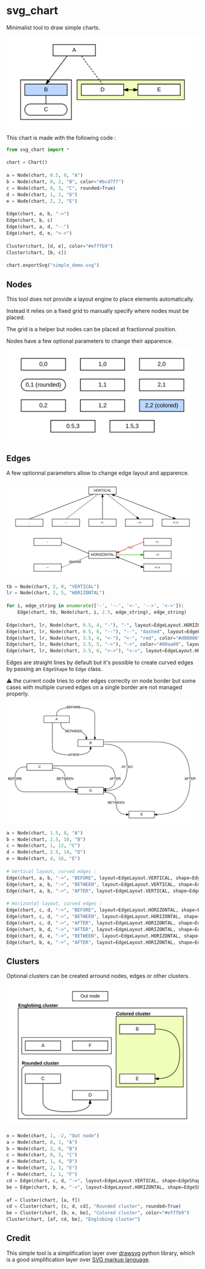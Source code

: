 # svg_chart

Minimalist tool to draw simple charts.

![Simple demo](simple_demo.svg)

This chart is made with the following code :

``` python
from svg_chart import *

chart = Chart()

a = Node(chart, 0.5, 0, "A")
b = Node(chart, 0, 2, "B", color="#bcd7ff")
c = Node(chart, 0, 3, "C", rounded=True)
d = Node(chart, 1, 2, "D")
e = Node(chart, 2, 2, "E")

Edge(chart, a, b, "->")
Edge(chart, b, c)
Edge(chart, a, d, "--")
Edge(chart, d, e, "<->")

Cluster(chart, [d, e], color="#efffb9")
Cluster(chart, [b, c])

chart.exportSvg("simple_demo.svg")
```

## Nodes

This tool does not provide a layout engine to place elements automatically.

Instead it relies on a fixed grid to manually specify where nodes must be placed.

The grid is a helper but nodes can be placed at fractionnal position.

Nodes have a few optional parameters to change their apparence.

![Nodes](node_demo.svg)

## Edges

A few optionnal parameters allow to change edge layout and apparence.

![Edges](edge_demo.svg)

``` python
tb = Node(chart, 2, 0, "VERTICAL")
lr = Node(chart, 2, 5, "HORIZONTAL")

for i, edge_string in enumerate(['-', '--', '<-', '-->', '<->']):
    Edge(chart, tb, Node(chart, i, 2.5, edge_string), edge_string)

Edge(chart, lr, Node(chart, 0.5, 4, "-"), "-", layout=EdgeLayout.HORIZONTAL)
Edge(chart, lr, Node(chart, 0.5, 6, "--"), "--", "dashed", layout=EdgeLayout.HORIZONTAL)
Edge(chart, lr, Node(chart, 3.5, 4, "<-"), "<-", "red", color="#d00000", layout=EdgeLayout.HORIZONTAL)
Edge(chart, lr, Node(chart, 3.5, 5, "->"), "->", color="#00aa00", layout=EdgeLayout.HORIZONTAL)
Edge(chart, lr, Node(chart, 3.5, 6, "<->"), "<->", layout=EdgeLayout.HORIZONTAL)
```

Edges are straight lines by default but it's possible to create curved edges by passing an `EdgeShape` to `Edge` class.

:warning: the current code tries to order edges correctly on node border but some cases with multiple curved edges on a single border are not managed properly.

![Edges](curved_edge_demo.svg)

``` python
a = Node(chart, 1.5, 8, "A")
b = Node(chart, 2.5, 10, "B")
c = Node(chart, 1, 12, "C")
d = Node(chart, 2.5, 14, "D")
e = Node(chart, 4, 16, "E")

# Vertical layout, curved edges :
Edge(chart, a, b, "->", "BEFORE", layout=EdgeLayout.VERTICAL, shape=EdgeShape.CURVE_BEFORE)
Edge(chart, a, b, "->", "BETWEEN", layout=EdgeLayout.VERTICAL, shape=EdgeShape.CURVE_BETWEEN)
Edge(chart, a, b, "->", "AFTER", layout=EdgeLayout.VERTICAL, shape=EdgeShape.CURVE_AFTER)

# Horizontal layout, curved edges :
Edge(chart, c, d, "->", "BEFORE", layout=EdgeLayout.HORIZONTAL, shape=EdgeShape.CURVE_BEFORE)
Edge(chart, c, d, "->", "BETWEEN", layout=EdgeLayout.HORIZONTAL, shape=EdgeShape.CURVE_BETWEEN)
Edge(chart, c, d, "->", "AFTER", layout=EdgeLayout.HORIZONTAL, shape=EdgeShape.CURVE_AFTER)
Edge(chart, b, d, "->", "AFTER", layout=EdgeLayout.HORIZONTAL, shape=EdgeShape.CURVE_AFTER)
Edge(chart, d, e, "->", "BETWEEN", layout=EdgeLayout.HORIZONTAL, shape=EdgeShape.CURVE_BETWEEN)
Edge(chart, b, e, "->", "AFTER", layout=EdgeLayout.HORIZONTAL, shape=EdgeShape.CURVE_AFTER)
```

## Clusters

Optional clusters can be created arround nodes, edges or other clusters.

![Clusters](cluster_demo.svg)

``` python
o = Node(chart, 1, -2, "Out node")
a = Node(chart, 0, 1, "A")
b = Node(chart, 2, 0, "B")
c = Node(chart, 0, 3, "C")
d = Node(chart, 1, 4, "D")
e = Node(chart, 2, 3, "E")
f = Node(chart, 1, 1, "F")
cd = Edge(chart, c, d, "->", layout=EdgeLayout.VERTICAL, shape=EdgeShape.CURVE_AFTER)
be = Edge(chart, b, e, "->", layout=EdgeLayout.HORIZONTAL, shape=EdgeShape.CURVE_AFTER)

af = Cluster(chart, [a, f])
cd = Cluster(chart, [c, d, cd], "Rounded cluster", rounded=True)
be = Cluster(chart, [b, e, be], "Colored cluster", color="#efffb9")
Cluster(chart, [af, cd, be], "Englobing cluster")
```

## Credit

This simple tool is a simplification layer over [drawsvg](https://github.com/cduck/drawsvg) python library,
which is a good simplification layer over [SVG markup language](https://developer.mozilla.org/en-US/docs/Web/SVG).
